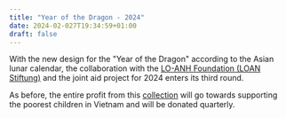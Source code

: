 ```yaml
---
title: "Year of the Dragon - 2024"
date: 2024-02-027T19:34:59+01:00
draft: false
---
```


With the new design for the "Year of the Dragon" according to the Asian lunar calendar, the collaboration with the [LO-ANH Foundation (LOAN Stiftung)](https://loan-stiftung.de/?lang=en) and the joint aid project for 2024 enters its third round.

As before, the entire profit from this [collection](https://shop.seraphine-arts.com/en/collections/jahr-des-drachen) will go towards supporting the poorest children in Vietnam and will be donated quarterly.
